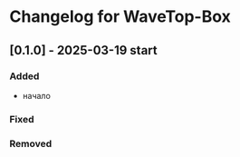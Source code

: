 # Changelog for WaveTop-Box

## [0.1.0] - 2025-03-19 start

### Added

- начало

### Fixed

### Removed
